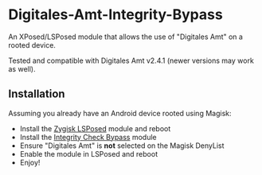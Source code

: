 # Digitales-Amt-Integrity-Bypass
An XPosed/LSPosed module that allows the use of "Digitales Amt" on a rooted device.

Tested and compatible with Digitales Amt v2.4.1 (newer versions may work as well).

## Installation
Assuming you already have an Android device rooted using Magisk:

- Install the [Zygisk LSPosed](https://github.com/LSPosed/LSPosed/releases) module and reboot
- Install the [Integrity Check Bypass](https://github.com/SapuSeven/Digitales-Amt-Integrity-Bypass/releases) module
- Ensure "Digitales Amt" is **not** selected on the Magisk DenyList
- Enable the module in LSPosed and reboot
- Enjoy!

